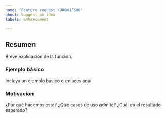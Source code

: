 ```yaml
---
name: "Feature request \U0001F680"
about: Suggest an idea
labels: enhancement

---
```


## Resumen
Breve explicación de la función.

### Ejemplo básico
Incluya un ejemplo básico o enlaces aquí.

### Motivación
¿Por qué hacemos esto? ¿Qué casos de uso admite? ¿Cuál es el resultado esperado?